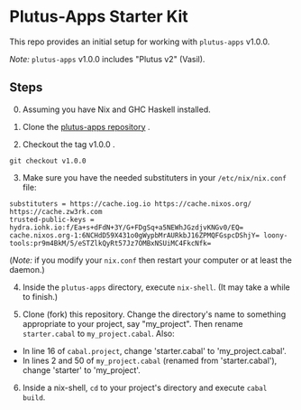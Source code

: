 # Plutus-Apps Starter Kit

This repo provides an initial setup for working with `plutus-apps` v1.0.0.

*Note:*  `plutus-apps` v1.0.0 includes "Plutus v2" (Vasil).

## Steps

0. Assuming you have Nix and GHC Haskell installed.

1. Clone the [plutus-apps repository](https://github.com/input-output-hk/plutus-apps) .

2. Checkout the tag v1.0.0 .

```shell
git checkout v1.0.0
```

3. Make sure you have the needed substituters in your `/etc/nix/nix.conf` file:

```shell
substituters = https://cache.iog.io https://cache.nixos.org/ https://cache.zw3rk.com
trusted-public-keys = hydra.iohk.io:f/Ea+s+dFdN+3Y/G+FDgSq+a5NEWhJGzdjvKNGv0/EQ= cache.nixos.org-1:6NCHdD59X431o0gWypbMrAURkbJ16ZPMQFGspcDShjY= loony-tools:pr9m4BkM/5/eSTZlkQyRt57Jz7OMBxNSUiMC4FkcNfk=
```

(*Note:* if you modify your `nix.conf` then restart your computer or at least the daemon.)

4. Inside the `plutus-apps` directory, execute `nix-shell`.  (It may take a while to finish.)


5. Clone (fork) this repository.  Change the directory's name to something appropriate to your project, say "my_project".  Then rename `starter.cabal` to `my_project.cabal`.  Also:

- In line 16 of `cabal.project`, change 'starter.cabal' to 'my_project.cabal'.
- In lines 2 and 50 of `my_project.cabal` (renamed from 'starter.cabal'), change 'starter' to 'my_project'.

6. Inside a nix-shell, `cd` to your project's directory and execute `cabal build`.

